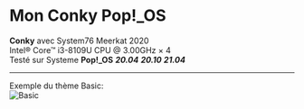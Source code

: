 # Mon Conky Pop!_OS

**Conky** avec System76 Meerkat 2020   
Intel® Core™ i3-8109U CPU @ 3.00GHz × 4      
Testé sur Systeme **Pop!_OS** ***20.04*** ***20.10*** ***21.04***    

----  

Exemple du thème Basic:        
![Basic](https://github.com/luminahateo/MyConkyPop_OS/blob/main/basic.png)  
